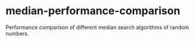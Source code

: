 # median-performance-comparison
Performance comparison of different median search algorithms of random numbers.
